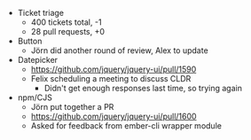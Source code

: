* Ticket triage	
	* 400 tickets total, -1
	* 28 pull requests, +0
* Button	
	* Jörn did another round of review, Alex to update
* Datepicker	
	* https://github.com/jquery/jquery-ui/pull/1590
	* Felix scheduling a meeting to discuss CLDR
	  * Didn't get enough responses last time, so trying again
* npm/CJS	
	* Jörn put together a PR
	* https://github.com/jquery/jquery-ui/pull/1600
	* Asked for feedback from ember-cli wrapper module
